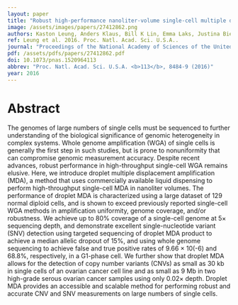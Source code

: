 ```yaml
---
layout: paper
title: "Robust high-performance nanoliter-volume single-cell multiple displacement amplification on planar substrates."
image: /assets/images/papers/27412862.png
authors: Kaston Leung, Anders Klaus, Bill K Lin, Emma Laks, Justina Biele, Daniel Lai, Ali Bashashati, Yi-Fei Huang, Radhouane Aniba, Michelle Moksa, Adi Steif, Anne-Marie Mes-Masson, Martin Hirst, Sohrab P Shah, Samuel Aparicio, Carl L Hansen
ref: Leung et al. 2016. Proc. Natl. Acad. Sci. U.S.A..
journal: "Proceedings of the National Academy of Sciences of the United States of America <b>113</b>, 8484-9 (2016)"
pdf: /assets/pdfs/papers/27412862.pdf
doi: 10.1073/pnas.1520964113
abbrev: "Proc. Natl. Acad. Sci. U.S.A. <b>113</b>, 8484-9 (2016)"
year: 2016
---
```


# Abstract

The genomes of large numbers of single cells must be sequenced to further understanding of the biological significance of genomic heterogeneity in complex systems. Whole genome amplification (WGA) of single cells is generally the first step in such studies, but is prone to nonuniformity that can compromise genomic measurement accuracy. Despite recent advances, robust performance in high-throughput single-cell WGA remains elusive. Here, we introduce droplet multiple displacement amplification (MDA), a method that uses commercially available liquid dispensing to perform high-throughput single-cell MDA in nanoliter volumes. The performance of droplet MDA is characterized using a large dataset of 129 normal diploid cells, and is shown to exceed previously reported single-cell WGA methods in amplification uniformity, genome coverage, and/or robustness. We achieve up to 80% coverage of a single-cell genome at 5× sequencing depth, and demonstrate excellent single-nucleotide variant (SNV) detection using targeted sequencing of droplet MDA product to achieve a median allelic dropout of 15%, and using whole genome sequencing to achieve false and true positive rates of 9.66 × 10(-6) and 68.8%, respectively, in a G1-phase cell. We further show that droplet MDA allows for the detection of copy number variants (CNVs) as small as 30 kb in single cells of an ovarian cancer cell line and as small as 9 Mb in two high-grade serous ovarian cancer samples using only 0.02× depth. Droplet MDA provides an accessible and scalable method for performing robust and accurate CNV and SNV measurements on large numbers of single cells.


